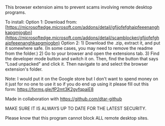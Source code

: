 This browser extension aims to prevent scams involving remote desktop programs.

To install:
    Option 1:
        Download from: [https://microsoftedge.microsoft.com/addons/detail/gfjjofefghaipfeeenanghkapgmjogbn](https://microsoftedge.microsoft.com/addons/detail/scamblocker/gfjjofefghaipfeeenanghkapgmjogbn)
    Option 2:
        1) Download the .zip, extract it, and put it somewhere safe. (In some cases, you may need to remove the readme from the folder.)
        2) Go to your browser and open the extensions tab.
        3) Find the developer mode button and switch it on. Then, find the button that says "Load unpacked" and click it. Then navigate to and select the browser extension's folder.

Note: I would put it on the Google store but I don't want to spend money on it just for no one to use it so if you do end up using it please fill out this form: https://forms.gle/fP2mt3K2gyfqpaiE8

Made in collaboration with https://github.com/dtar-github

MAKE SURE IT IS ALWAYS UP TO DATE FOR THE LATEST SECURITY.

Please know that this program cannot block ALL remote desktop sites.
